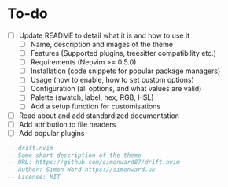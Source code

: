# To-do

- [ ] Update README to detail what it is and how to use it
  - [ ] Name, description and images of the theme
  - [ ] Features (Supported plugins, treesitter compatibility etc.)
  - [ ] Requirements (Neovim >= 0.5.0)
  - [ ] Installation (code snippets for popular package managers)
  - [ ] Usage (how to enable, how to set custom options)
  - [ ] Configuration (all options, and what values are valid)
  - [ ] Palette (swatch, label, hex, RGB, HSL)
  - [ ] Add a setup function for customisations
- [ ] Read about and add standardized documentation
- [ ] Add attribution to file headers
- [ ] Add popular plugins

```lua
-- drift.nvim
-- Some short description of the theme
-- URL: https://github.com/simonward87/drift.nvim
-- Author: Simon Ward https://simonward.uk
-- License: MIT
```
